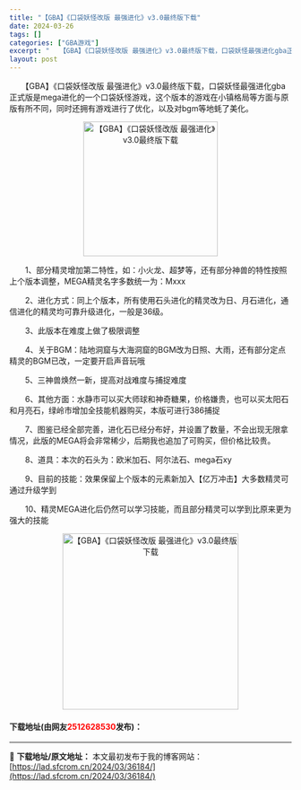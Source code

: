 ```yaml
---
title: "【GBA】《口袋妖怪改版 最强进化》v3.0最终版下载"
date: 2024-03-26
tags: []
categories: ["GBA游戏"]
excerpt: "　　【GBA】《口袋妖怪改版 最强进化》v3.0最终版下载，口袋妖怪最强进化gba正式版是mega进化的一个口袋妖怪游戏，这个版本的游戏在小镇格局等方面与原版有所不同，同时还拥有游戏进行了优化，以及对bgm等地蚝了美化。 　　1、部分精灵增加第二特性，如：小火龙、超梦等，还有部分神兽的特性按照上个版&hellip;"
layout: post
---
```


 <p>　　【GBA】《口袋妖怪改版 最强进化》v3.0最终版下载，口袋妖怪最强进化gba正式版是mega进化的一个口袋妖怪游戏，这个版本的游戏在小镇格局等方面与原版有所不同，同时还拥有游戏进行了优化，以及对bgm等地蚝了美化。</p> <p align="center"><img align="" border="0" src="https://lad.sfcrom.cn/wp-content/uploads/2024/03/20240326_66026468e52c4.jpg" width="240" alt="【GBA】《口袋妖怪改版 最强进化》v3.0最终版下载" /></p> <p>　　1、部分精灵增加第二特性，如：小火龙、超梦等，还有部分神兽的特性按照上个版本调整，MEGA精灵名字多数统一为：Mxxx</p> <p>　　2、进化方式：同上个版本，所有使用石头进化的精灵改为日、月石进化，通信进化的精灵均可靠升级进化，一般是36级。</p> <p>　　3、此版本在难度上做了极限调整</p> <p>　　4、关于BGM：陆地洞窟与大海洞窟的BGM改为日照、大雨，还有部分定点精灵的BGM已改，一定要开启声音玩哦</p> <p>　　5、三神兽焕然一新，提高对战难度与捕捉难度</p> <p>　　6、其他方面：水静市可以买大师球和神奇糖果，价格嫌贵，也可以买太阳石和月亮石，绿岭市增加全技能机器购买，本版可进行386捕捉</p> <p>　　7、图鉴已经全部完善，进化石已经分布好，并设置了数量，不会出现无限拿情况，此版的MEGA将会非常稀少，后期我也追加了可购买，但价格比较贵。</p> <p>　　8、道具：本次的石头为：欧米加石、阿尔法石、mega石xy</p> <p>　　9、目前的技能：效果保留上个版本的元素新加入【亿万冲击】大多数精灵可通过升级学到</p> <p>　　10、精灵MEGA进化后仍然可以学习技能，而且部分精灵可以学到比原来更为强大的技能</p> <p align="center"><img align="" border="0" src="https://lad.sfcrom.cn/wp-content/uploads/2024/03/20240326_6602646950b3d.png" width="314" alt="【GBA】《口袋妖怪改版 最强进化》v3.0最终版下载" /></p> <p><h4>下载地址(由网友<font color="red">2512628530</font>发布)：</h4></p> 

---
📖 **下载地址/原文地址：** 本文最初发布于我的博客网站：[https://lad.sfcrom.cn/2024/03/36184/](https://lad.sfcrom.cn/2024/03/36184/)
